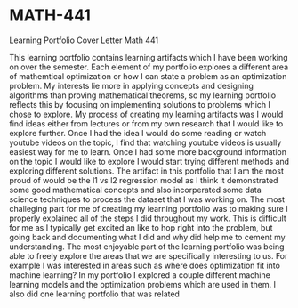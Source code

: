 # MATH-441
Learning Portfolio Cover Letter Math 441

This learning portfolio contains learning artifacts which I have been working on over the semester. Each element of my portfolio explores a different area of mathemtical optimization or how I can state a problem as an optimization problem. My interests lie more in applying concepts and designing algorithms than proving mathematical theorems, so my learning portfolio reflects this by  focusing on implementing solutions to problems which I chose to explore. My process of creating my learning artifacts was I would find ideas either from lectures or from my own research that I would like to explore further. Once I had the idea I would do some reading or watch youtube videos on the topic, I find that watching youtube videos is usually easiest way for me to learn. Once I had some more background information on the topic I would like to explore I would start trying different methods and exploring different solutions. The artifact in this portfolio that I am the most proud of would be the l1 vs l2 regression model as I think it demonstrated some good mathematical concepts and also incorperated some data science techniques to process the dataset that I was working on. The most challeging part for me of creating my learning portfolio was to making sure I properly explained all of the steps I did throughout my work. This is difficult for me as I typically get excited an like to hop right into the problem,  but going back and documenting what I did and why did help me to cement my understanding. The most enjoyable part of the learning portfolio was being able to freely explore the areas that we are specifically interesting to us. For example I was interested in areas such as where does optimization fit into machine learning? In my portfolio I explored a couple different machine learning models and the optimization problems which are used in them. I also did one learning portfolio that was related 
